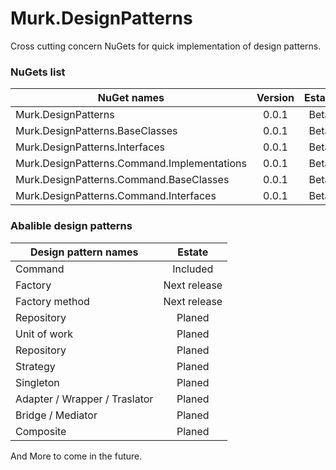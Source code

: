# Murk.DesignPatterns
Cross cutting concern NuGets for quick implementation of design patterns.

### NuGets list

|                NuGet names                  | Version | Estate |
|---------------------------------------------|:-------:|:------:|
| Murk.DesignPatterns                         | 0.0.1   |  Beta  |
| Murk.DesignPatterns.BaseClasses             | 0.0.1   |  Beta  |
| Murk.DesignPatterns.Interfaces              | 0.0.1   |  Beta  |
| Murk.DesignPatterns.Command.Implementations | 0.0.1   |  Beta  |
| Murk.DesignPatterns.Command.BaseClasses     | 0.0.1   |  Beta  |
| Murk.DesignPatterns.Command.Interfaces      | 0.0.1   |  Beta  |

### Abalible design patterns

|           Design pattern names              |  Estate      |
|---------------------------------------------|:------------:|
| Command                                     | Included     |
| Factory                                     | Next release |
| Factory method                              | Next release |
| Repository                                  | Planed       |
| Unit of work                                | Planed       |
| Repository                                  | Planed       |
| Strategy                                    | Planed       |
| Singleton                                   | Planed       |
| Adapter / Wrapper / Traslator               | Planed       |
| Bridge / Mediator                           | Planed       |
| Composite                                   | Planed       |

And More to come in the future.
